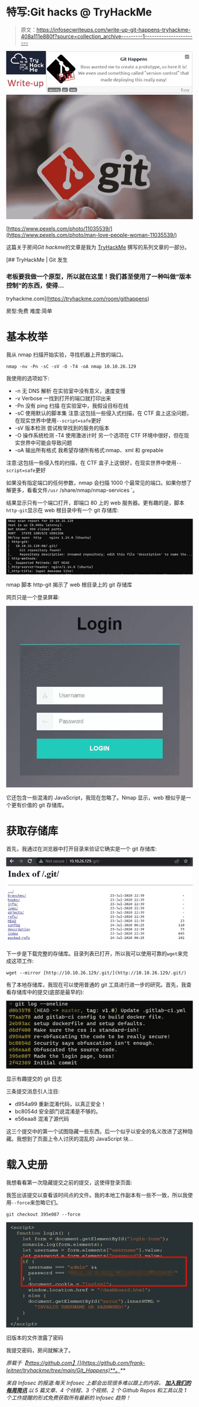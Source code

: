 # 特写:Git hacks @ TryHackMe

> 原文：<https://infosecwriteups.com/write-up-git-happens-tryhackme-408a111e880f?source=collection_archive---------1----------------------->

![](img/b4fca1c1d86ef4d5a6facae5f347ba39.png)![](img/1402b485de26f2963f05901c45a14977.png)

[https://www.pexels.com/photo/11035539/](https://www.pexels.com/photo/man-love-people-woman-11035539/)

这篇关于房间*Git hackme*的文章是我为 [TryHackMe](https://tryhackme.com) 撰写的系列文章的一部分。

[](https://tryhackme.com/room/githappens) [## TryHackMe | Git 发生

### 老板要我做一个原型，所以就在这里！我们甚至使用了一种叫做“版本控制”的东西，使得…

tryhackme.com](https://tryhackme.com/room/githappens) 

房型:免费
难度:简单

# 基本枚举

我从 nmap 扫描开始实验，寻找机器上开放的端口。

```
nmap -nv -Pn -sC -sV -O -T4 -oA nmap 10.10.26.129
```

我使用的选项如下:

*   -n
    无 DNS 解析
    在实验室中没有意义，速度变慢
*   -v
    Verbose
    一找到打开的端口就打印出来
*   -Pn
    没有 ping 扫描
    在实验室中，我假设目标在线
*   -sC
    使用默认的脚本集
    注意:这包括一些侵入式扫描，在 CTF 盒上这没问题，在现实世界中使用`--script=safe`更好
*   -sV
    版本检测
    尝试枚举找到的服务的版本
*   -O
    操作系统检测
    -T4
    使用激进计时
    另一个选项在 CTF 环境中很好，但在现实世界中可能会导致问题
*   -oA
    输出所有格式
    我希望存储所有格式:nmap、xml 和 grepable

注意:这包括一些侵入性的扫描，在 CTF 盒子上这很好，在现实世界中使用`--script=safe`更好

如果没有指定端口的任何参数，nmap 会扫描 1000 个最常见的端口。如果你想了解更多，看看文件`/usr` /share/nmap/nmap-services `。

结果显示只有一个端口打开，即端口 80 上的 web 服务器。更有趣的是，脚本`http-git`显示在 web 根目录中有一个 git 存储库:

![](img/beb22cab38d04a30cfe0b98d4c59a45e.png)

nmap 脚本 http-git 揭示了 web 根目录上的 git 存储库

网页只是一个登录屏幕:

![](img/0c7f44b2063c285c1fae8e54e990b775.png)

它还包含一些混淆的 JavaScript，我现在忽略了。Nmap 显示，web 根似乎是一个更有价值的 git 存储库。

# 获取存储库

首先，我通过在浏览器中打开目录来验证它确实是一个 git 存储库:

![](img/38021cf653987e130ce763128cf285c3.png)

下一步是下载完整的存储库。目录列表已打开，所以我可以使用可靠的`wget`来完成这项工作:

```
wget --mirror [http://10.10.26.129/.git/](http://10.10.26.129/.git/)
```

有了本地存储库，我现在可以使用普通的 git 工具进行进一步的研究。首先，我查看存储库中的提交(底部是最早的):

![](img/3f5bcf54f6102c83ae76b30a995c9fa7.png)

显示有趣提交的 git 日志

三条提交消息引人注目:

*   d954a99 重新混淆代码，以真正安全！
*   bc8054d 安全部门说混淆是不够的。
*   e56eaa8 混淆了源代码

这三个提交中的第一个试图隐藏一些东西，后一个似乎以安全的名义改进了这种隐藏。我想到了页面上令人讨厌的混乱的 JavaScript 块…

# 载入史册

我想看看第一次隐藏提交之前的提交，这使得登录页面:

我签出该提交以查看该时间点的文件。我的本地工作副本有一些不一致，所以我使用`--force`来忽略它们。

```
git checkout 395e087 --force
```

![](img/67ea3c8f2e5bf0200159675a467f05a8.png)

旧版本的文件泄露了密码

我提交密码，房间就解决了。

*原载于【https://github.com】[](https://github.com/frank-leitner/tryhackme/tree/main/Git_Happens)**。***

**来自 Infosec 的报道:每天 Infosec 上都会出现很多难以跟上的内容。* [***加入我们的每周简讯***](https://weekly.infosecwriteups.com/) *以 5 篇文章、4 个线程、3 个视频、2 个 Github Repos 和工具以及 1 个工作提醒的形式免费获取所有最新的 Infosec 趋势！**